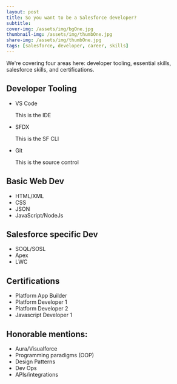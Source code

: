 ```yaml
---
layout: post
title: So you want to be a Salesforce developer?
subtitle:
cover-img: /assets/img/bgOne.jpg
thumbnail-img: /assets/img/thumbOne.jpg
share-img: /assets/img/thumbOne.jpg
tags: [salesforce, developer, career, skills]
---
```


We're covering four areas here: developer tooling, essential skills, salesforce skills, and certifications.

## Developer Tooling

<ul>
  <li>VS Code</li>
  <p>This is the IDE</p>
  <li>SFDX</li>
  <p>This is the SF CLI</p>
  <li>Git</li>
  <p>This is the source control</p>
</ul>

## Basic Web Dev

<ul>
  <li>HTML/XML</li>
  <li>CSS</li>
  <li>JSON</li>
  <li>JavaScript/NodeJs</li>
</ul>

## Salesforce specific Dev

<ul>
  <li>SOQL/SOSL</li>
  <li>Apex</li>
  <li>LWC</li>
</ul>

## Certifications

<ul>
  <li>Platform App Builder</li>
  <li>Platform Developer 1</li>
  <li>Platform Developer 2</li>
  <li>Javascript Developer 1</li>
</ul>

## Honorable mentions:

<ul>
  <li>Aura/Visualforce</li>
  <li>Programming paradigms (OOP)</li>
  <li>Design Patterns</li>
  <li>Dev Ops</li>
  <li>APIs/integrations</li>
</ul>
